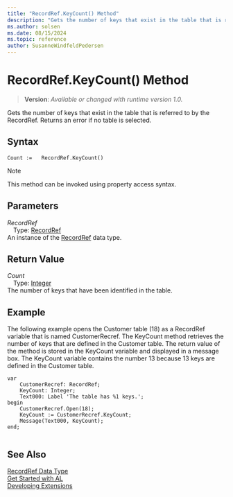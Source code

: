 ```yaml
---
title: "RecordRef.KeyCount() Method"
description: "Gets the number of keys that exist in the table that is referred to by the RecordRef."
ms.author: solsen
ms.date: 08/15/2024
ms.topic: reference
author: SusanneWindfeldPedersen
---
```

[//]: # (START>DO_NOT_EDIT)
[//]: # (IMPORTANT:Do not edit any of the content between here and the END>DO_NOT_EDIT.)
[//]: # (Any modifications should be made in the .xml files in the ModernDev repo.)
# RecordRef.KeyCount() Method
> **Version**: _Available or changed with runtime version 1.0._

Gets the number of keys that exist in the table that is referred to by the RecordRef. Returns an error if no table is selected.


## Syntax
```AL
Count :=   RecordRef.KeyCount()
```
> [!NOTE]
> This method can be invoked using property access syntax.
## Parameters
*RecordRef*  
&emsp;Type: [RecordRef](recordref-data-type.md)  
An instance of the [RecordRef](recordref-data-type.md) data type.  

## Return Value
*Count*  
&emsp;Type: [Integer](../integer/integer-data-type.md)  
The number of keys that have been identified in the table.


[//]: # (IMPORTANT: END>DO_NOT_EDIT)

## Example  
 The following example opens the Customer table \(18\) as a RecordRef variable that is named CustomerRecref. The KeyCount method retrieves the number of keys that are defined in the Customer table. The return value of the method is stored in the KeyCount variable and displayed in a message box. The KeyCount variable contains the number 13 because 13 keys are defined in the Customer table. 
  
```al
var
    CustomerRecref: RecordRef;
    KeyCount: Integer;
    Text000: Label 'The table has %1 keys.';
begin     
    CustomerRecref.Open(18);  
    KeyCount := CustomerRecref.KeyCount;  
    Message(Text000, KeyCount);  
end;
  
```  

## See Also
[RecordRef Data Type](recordref-data-type.md)  
[Get Started with AL](../../devenv-get-started.md)  
[Developing Extensions](../../devenv-dev-overview.md)